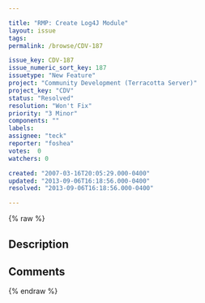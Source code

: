 ```yaml
---

title: "RMP: Create Log4J Module"
layout: issue
tags: 
permalink: /browse/CDV-187

issue_key: CDV-187
issue_numeric_sort_key: 187
issuetype: "New Feature"
project: "Community Development (Terracotta Server)"
project_key: "CDV"
status: "Resolved"
resolution: "Won't Fix"
priority: "3 Minor"
components: ""
labels: 
assignee: "teck"
reporter: "foshea"
votes:  0
watchers: 0

created: "2007-03-16T20:05:29.000-0400"
updated: "2013-09-06T16:18:56.000-0400"
resolved: "2013-09-06T16:18:56.000-0400"

---
```




{% raw %}



## Description

<div markdown="1" class="description">



</div>

## Comments



{% endraw %}
